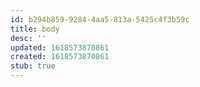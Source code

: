 ```yaml
---
id: b294b859-9284-4aa5-813a-5425c4f3b59c
title: body
desc: ''
updated: 1618573870861
created: 1618573870861
stub: true
---
```


